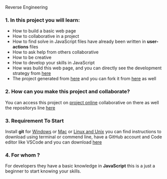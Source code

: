  Reverse Engineering

### 1. In this project you will learn:

- How to build a basic web page 
- How to collaborative in a project 
- How to find solve in JavaScript files have already been written in **user-actions** files 
- How to ask help from others collaborative 
- How to be creative 
- How to develop your skills in JavaScript 
- How was build this web page, and you can directly see the development strategy from [here](https://github.com/LujiAnna/favorite-words/blob/master/development-strategy.md)
- The project generated from [here](https://github.com/HackYourFutureBelgium/favorite-words) and you can fork it from [here](https://github.com/LujiAnna/favorite-words) as well 

### 2. How can you make this project and collaborate?
You can access this project on [project online](https://lujianna.github.io/favorite-words/) collaborative on there as well
the repositorys line [here](https://github.com/LujiAnna/favorite-words)

### 3. Requirement To Start 

Install **git** for [Windows](https://git-scm.com/download/win) or [Mac](https://git-scm.com/download/mac) or [Linux and Unix](https://git-scm.com/download/linux) you can find instructions to download using terminal or commend line, have a GitHub account and Code editor like VSCode and you can download [here](https://code.visualstudio.com/download)

### 4. For whom ?
For developers they have a basic knowledge in **JavaScript** this is a just a beginner to start knowing your skills. 